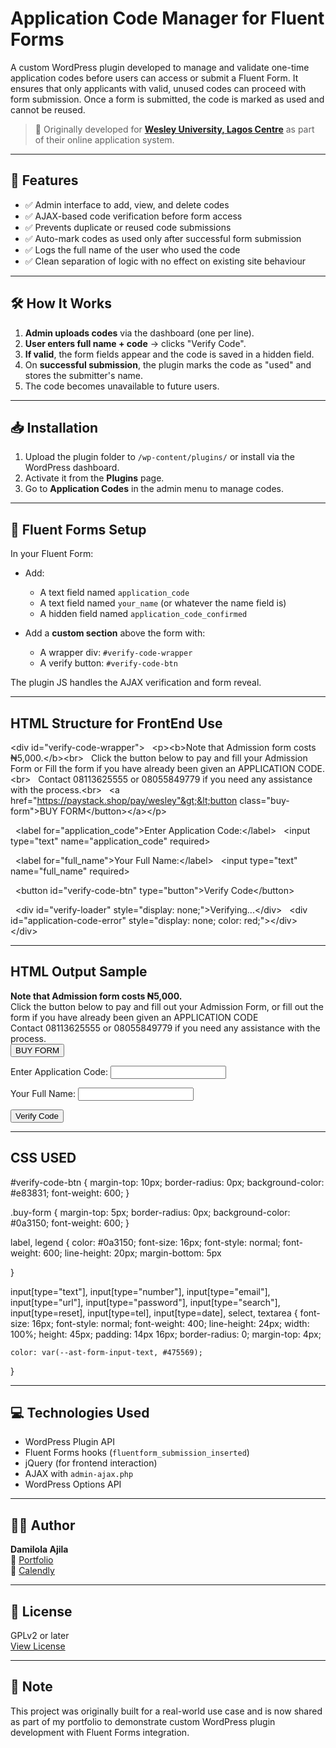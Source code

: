 # Application Code Manager for Fluent Forms

A custom WordPress plugin developed to manage and validate one-time application codes before users can access or submit a Fluent Form. It ensures that only applicants with valid, unused codes can proceed with form submission. Once a form is submitted, the code is marked as used and cannot be reused.

> 🏫 Originally developed for **[Wesley University, Lagos Centre](https://wesleyuniversitylagoscentre.com/)** as part of their online application system.

---

## 🔧 Features

- ✅ Admin interface to add, view, and delete codes
- ✅ AJAX-based code verification before form access
- ✅ Prevents duplicate or reused code submissions
- ✅ Auto-mark codes as used only after successful form submission
- ✅ Logs the full name of the user who used the code
- ✅ Clean separation of logic with no effect on existing site behaviour

---

## 🛠️ How It Works

1. **Admin uploads codes** via the dashboard (one per line).
2. **User enters full name + code** → clicks "Verify Code".
3. **If valid**, the form fields appear and the code is saved in a hidden field.
4. On **successful submission**, the plugin marks the code as "used" and stores the submitter's name.
5. The code becomes unavailable to future users.

---

## 📥 Installation

1. Upload the plugin folder to `/wp-content/plugins/` or install via the WordPress dashboard.
2. Activate it from the **Plugins** page.
3. Go to **Application Codes** in the admin menu to manage codes.

---

## 🧪 Fluent Forms Setup

In your Fluent Form:

- Add:
  - A text field named `application_code`
  - A text field named `your_name` (or whatever the name field is)
  - A hidden field named `application_code_confirmed`

- Add a **custom section** above the form with:
  - A wrapper div: `#verify-code-wrapper`
  - A verify button: `#verify-code-btn`

The plugin JS handles the AJAX verification and form reveal.

---

## HTML Structure for FrontEnd Use

&lt;div id="verify-code-wrapper"&gt;
  &lt;p&gt;&lt;b&gt;Note that Admission form costs ₦5,000.&lt;/b&gt;&lt;br&gt;
  Click the button below to pay and fill your Admission Form or Fill the form if you have already been given an APPLICATION CODE.&lt;br&gt;
  Contact 08113625555 or 08055849779 if you need any assistance with the process.&lt;br&gt;
  &lt;a href="https://paystack.shop/pay/wesley"&gt;&lt;button class="buy-form"&gt;BUY FORM&lt;/button&gt;&lt;/a&gt;&lt;/p&gt;

  &lt;label for="application_code"&gt;Enter Application Code:&lt;/label&gt;
  &lt;input type="text" name="application_code" required&gt;

  &lt;label for="full_name"&gt;Your Full Name:&lt;/label&gt;
  &lt;input type="text" name="full_name" required&gt;

  &lt;button id="verify-code-btn" type="button"&gt;Verify Code&lt;/button&gt;

  &lt;div id="verify-loader" style="display: none;"&gt;Verifying...&lt;/div&gt;
  &lt;div id="application-code-error" style="display: none; color: red;"&gt;&lt;/div&gt;
&lt;/div&gt;


---
## HTML Output Sample

<div id="verify-code-wrapper">
  <p><b>Note that Admission form costs ₦5,000.</b><br>
  Click the button below to pay and fill out your Admission Form, or fill out the form if you have already been given an APPLICATION CODE <br>
  Contact 08113625555 or 08055849779 if you need any assistance with the process.<br>
  <a href="https://paystack.shop/pay/wesley"><button class="buy-form">BUY FORM</button></a></p>

  <label for="application_code">Enter Application Code:</label>
  <input type="text" name="application_code" required>

  <label for="full_name">Your Full Name:</label>
  <input type="text" name="full_name" required>

  <button id="verify-code-btn" type="button">Verify Code</button>

  <div id="verify-loader" style="display: none;">Verifying...</div>
  <div id="application-code-error" style="display: none; color: red;"></div>
</div>

---

## CSS USED

#verify-code-btn {
    margin-top: 10px;
    border-radius: 0px;
    background-color: #e83831;
    font-weight: 600;
}

.buy-form {
    margin-top: 5px;
    border-radius: 0px;
    background-color: #0a3150;
    font-weight: 600;
}

label, legend {
    color: #0a3150;
    font-size: 16px;
    font-style: normal;
    font-weight: 600;
    line-height: 20px;
    margin-bottom: 5px 
    
}

input[type="text"], input[type="number"], input[type="email"], input[type="url"], input[type="password"], input[type="search"], input[type=reset], input[type=tel], input[type=date], select, textarea {
    font-size: 16px;
    font-style: normal;
    font-weight: 400;
    line-height: 24px;
    width: 100%;
    height: 45px;
    padding: 14px 16px;
    border-radius: 0;
    margin-top: 4px;
    
    color: var(--ast-form-input-text, #475569);
}


---

## 💻 Technologies Used

- WordPress Plugin API
- Fluent Forms hooks (`fluentform_submission_inserted`)
- jQuery (for frontend interaction)
- AJAX with `admin-ajax.php`
- WordPress Options API

---

## 🧑‍💻 Author

**Damilola Ajila**  
🔗 [Portfolio](https://damilola.online)  
🔗 [Calendly](https://calendly.com/hajidamilola91/30min)

---

## 📄 License

GPLv2 or later  
[View License](https://www.gnu.org/licenses/gpl-2.0.html)

---

## 📌 Note

This project was originally built for a real-world use case and is now shared as part of my portfolio to demonstrate custom WordPress plugin development with Fluent Forms integration.
